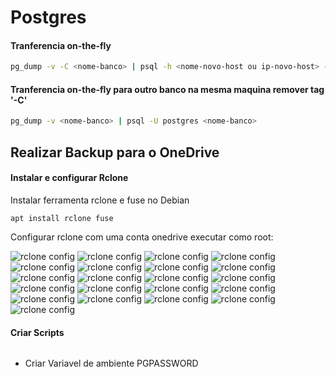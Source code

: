 # Postgres

#### Tranferencia on-the-fly

```bash
pg_dump -v -C <nome-banco> | psql -h <nome-novo-host ou ip-novo-host> -U postgres <nome-banco>
```

#### Tranferencia on-the-fly para outro banco na mesma maquina **remover tag '-C'**

```bash
pg_dump -v <nome-banco> | psql -U postgres <nome-banco>
```

## Realizar Backup para o OneDrive

#### Instalar e configurar Rclone

Instalar ferramenta rclone e fuse no Debian

```
apt install rclone fuse
```

Configurar rclone com uma conta onedrive
executar como root:

![rclone config](imgs/rclone/rclone-01.png)
![rclone config](imgs/rclone/rclone-02.png)
![rclone config](imgs/rclone/rclone-03.png)
![rclone config](imgs/rclone/rclone-04.png)
![rclone config](imgs/rclone/rclone-05.png)
![rclone config](imgs/rclone/rclone-06.png)
![rclone config](imgs/rclone/rclone-07.png)
![rclone config](imgs/rclone/rclone-08.png)
![rclone config](imgs/rclone/rclone-09.png)
![rclone config](imgs/rclone/rclone-10.png)
![rclone config](imgs/rclone/rclone-11.png)
![rclone config](imgs/rclone/rclone-12.png)
![rclone config](imgs/rclone/rclone-13.png)
![rclone config](imgs/rclone/rclone-14.png)
![rclone config](imgs/rclone/rclone-15.png)
![rclone config](imgs/rclone/rclone-16.png)
![rclone config](imgs/rclone/rclone-17.png)
![rclone config](imgs/rclone/rclone-18.png)
![rclone config](imgs/rclone/rclone-19.png)
![rclone config](imgs/rclone/rclone-20.png)
![rclone config](imgs/rclone/rclone-21.png)




#### Criar Scripts
```bash

```
- Criar Variavel de ambiente PGPASSWORD
